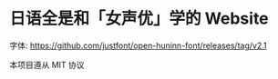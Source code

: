 # 日语全是和「女声优」学的  Website

字体: https://github.com/justfont/open-huninn-font/releases/tag/v2.1

本项目遵从 MIT 协议